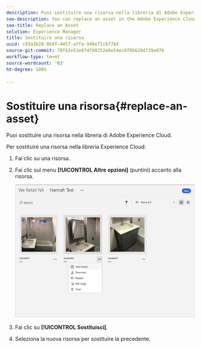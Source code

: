 ```yaml
---
description: Puoi sostituire una risorsa nella libreria di Adobe Experience Cloud.
seo-description: You can replace an asset in the Adobe Experience Cloud Library.
seo-title: Replace an Asset
solution: Experience Manager
title: Sostituire una risorsa
uuid: c83a3b28-8b9f-4457-affa-948e71cbf784
source-git-commit: 78f62e51e07df88252e6e54ec8f0b620d739e07b
workflow-type: tm+mt
source-wordcount: '63'
ht-degree: 100%

---
```



# Sostituire una risorsa{#replace-an-asset}

Puoi sostituire una risorsa nella libreria di Adobe Experience Cloud.

Per sostituire una risorsa nella libreria Experience Cloud:

1. Fai clic su una risorsa.
1. Fai clic sul menu **[!UICONTROL Altre opzioni]** (puntini) accanto alla risorsa.

   ![](assets/library_asset_options.png)

1. Fai clic su **[!UICONTROL Sostituisci]**.
1. Seleziona la nuova risorsa per sostituire la precedente.

